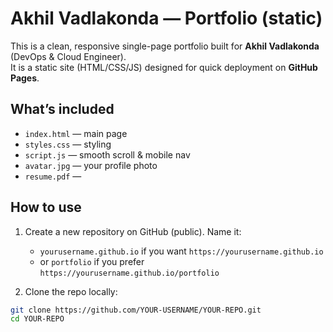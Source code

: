 # Akhil Vadlakonda — Portfolio (static)

This is a clean, responsive single-page portfolio built for **Akhil Vadlakonda** (DevOps & Cloud Engineer).  
It is a static site (HTML/CSS/JS) designed for quick deployment on **GitHub Pages**.

## What’s included
- `index.html` — main page
- `styles.css` — styling
- `script.js` — smooth scroll & mobile nav
- `avatar.jpg` — your profile photo
- `resume.pdf` — 

## How to use
1. Create a new repository on GitHub (public). Name it:
   - `yourusername.github.io` if you want `https://yourusername.github.io`
   - or `portfolio` if you prefer `https://yourusername.github.io/portfolio`

2. Clone the repo locally:
```bash
git clone https://github.com/YOUR-USERNAME/YOUR-REPO.git
cd YOUR-REPO
